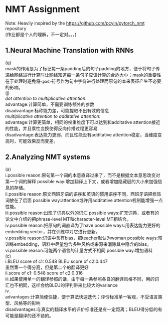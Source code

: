 # NMT Assignment  
Note: Heavily inspired by the https://github.com/pcyin/pytorch_nmt repository  
(作业都是个人的理解，不一定对。。。)  
## 1.Neural Machine Translation with RNNs  
(g)  
mask的作用是为了标记每一条padding后的句子padding的地方，便于将句子传递给网络进行计算时让网络知道每一条句子应该计算的合适大小；mask的重要性在于处理时避免将`<pad>`符号作为句中字符进行处理而原句的本来表征产生不必要的影响。  
(j)  
*dot attention to multiplicative attention*:  
advantage:计算简单，不需要训练额外的参数  
disadvantage:标称能力差，可能提取不出有效的信息  
*multiplicative attention to additative attention*:  
advantage:计算更简单，相同的权重维度下可以达到和additative attention接近的性能，并且乘性变换使得反向传播过程更容易  
disadvantage:表达能力更弱，而且性能没有additative attention稳定，当维度变高时，可能效果反而变差。  
## 2.Analyzing NMT systems  
(a)  
i.possible reason:原句第一个词的本意直译过来了，而不是根据文本意思改变对第一个词的解释 possible way:增加翻译上下文，或者增加隐藏层的大小来加强信息的存储。  
ii.possible reason:原文西班牙语的语序和英语的惯用语序不同，西班牙语把修饰词放在了后面 possible way:attention或许用additative attention机制能增强一点性能。  
iii.possible reason:出现了词典以外的词汇 possible ways:扩充词典，或者有的论文中介绍的把phrase-level MT和character-level MT相结合。  
iv.possible reason:把原句的词直译为了have possible ways:用表达能力更好的embedding vector，并在训练中对它进行更新。  
v.possible reason:词语中含有bias，把teacher默认为woman possible ways:预训练embedding，语料中尽量包含多种风格或来源来消除其中隐含的bias。  
vi.possible reason:可能两个语言的计量方式不相同  possible way:增加语料  
(c)  
i.BLEU score of c1: 0.548  BLEU score of c2:0.447  
虽然第一个得分高，但是第二个的翻译更好  
ii.score of c1: 0.548  score of c2:0.316  
iii.如果使用单一的翻译参照的话，由于每一条参照各自的翻译风格不同，用的词汇也不相同，这样会给BLEU的评判带来比较大的variance  
iv.  
advantages:计算简便快捷，便于算法快速迭代；评价标准单一客观，不受语言类型、风格等的影响  
disadvantages:与真实的翻译水平的评价标准还是有一定距离；BLEU得分低的有可能是翻译的还不错的。